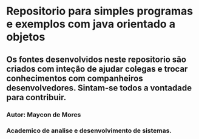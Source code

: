 # Repositorio para simples programas e exemplos com java orientado a objetos


## Os fontes desenvolvidos neste repositorio são criados com inteção de ajudar colegas e trocar conhecimentos com companheiros desenvolvedores. Sintam-se todos a vontadade para contribuir.
  

### Autor: Maycon de Mores
### Academico de analise e desenvolvimento de sistemas.
